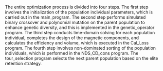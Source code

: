 The entire optimization process is divided into four steps. The first step involves the initialization of the population individual parameters, which is carried out in the main_program. The second step performs simulated binary crossover and polynomial mutation on the parent population to enhance genetic diversity, and this is implemented in the genetic_operator program. The third step conducts time-domain solving for each population individual, completes the design of the magnetic components, and calculates the efficiency and volume, which is executed in the Cal_Loss program. The fourth step involves non-dominated sorting of the population individuals, which is performed in the NDS_CD_cons program. The tour_selection program selects the next parent population based on the elite retention strategy.
